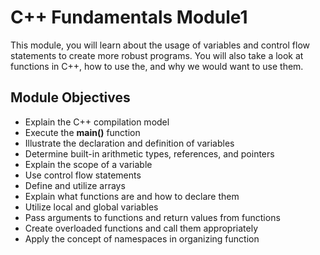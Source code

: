 # C++ Fundamentals Module1
This module, you will learn about the usage of variables 
and control flow statements to create more robust 
programs. You will also take a look at functions in C++, how
to use the, and why we would want to use them. 

## Module Objectives
- Explain the C++ compilation model
- Execute the **main()** function
- Illustrate the declaration and definition of variables
- Determine built-in arithmetic types, references, and pointers
- Explain the scope of a variable
- Use control flow statements
- Define and utilize arrays
- Explain what functions are and how to declare them
- Utilize local and global variables
- Pass arguments to functions and return values from functions
- Create overloaded functions and call them appropriately
- Apply the concept of namespaces in organizing function
